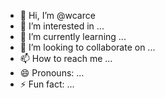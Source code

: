 - 👋 Hi, I’m @wcarce
- 👀 I’m interested in ...
- 🌱 I’m currently learning ...
- 💞️ I’m looking to collaborate on ...
- 📫 How to reach me ...
- 😄 Pronouns: ...
- ⚡ Fun fact: ...

<!---
wcarce/wcarce is a ✨ special ✨ repository because its `README.md` (this file) appears on your GitHub profile.
You can click the Preview link to take a look at your changes.
--->
